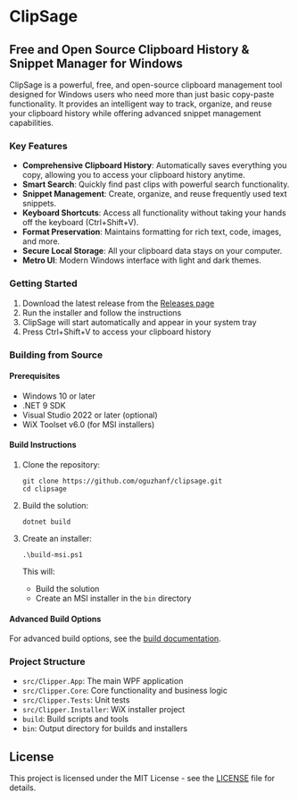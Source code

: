 # ClipSage

## Free and Open Source Clipboard History & Snippet Manager for Windows

ClipSage is a powerful, free, and open-source clipboard management tool designed for Windows users who need more than just basic copy-paste functionality. It provides an intelligent way to track, organize, and reuse your clipboard history while offering advanced snippet management capabilities.

### Key Features

- **Comprehensive Clipboard History**: Automatically saves everything you copy, allowing you to access your clipboard history anytime.
- **Smart Search**: Quickly find past clips with powerful search functionality.
- **Snippet Management**: Create, organize, and reuse frequently used text snippets.
- **Keyboard Shortcuts**: Access all functionality without taking your hands off the keyboard (Ctrl+Shift+V).
- **Format Preservation**: Maintains formatting for rich text, code, images, and more.
- **Secure Local Storage**: All your clipboard data stays on your computer.
- **Metro UI**: Modern Windows interface with light and dark themes.

### Getting Started

1. Download the latest release from the [Releases page](https://github.com/oguzhanf/clipsage/releases)
2. Run the installer and follow the instructions
3. ClipSage will start automatically and appear in your system tray
4. Press Ctrl+Shift+V to access your clipboard history

### Building from Source

#### Prerequisites

- Windows 10 or later
- .NET 9 SDK
- Visual Studio 2022 or later (optional)
- WiX Toolset v6.0 (for MSI installers)

#### Build Instructions

1. Clone the repository:
   ```
   git clone https://github.com/oguzhanf/clipsage.git
   cd clipsage
   ```

2. Build the solution:
   ```
   dotnet build
   ```

3. Create an installer:
   ```
   .\build-msi.ps1
   ```

   This will:
   - Build the solution
   - Create an MSI installer in the `bin` directory

#### Advanced Build Options

For advanced build options, see the [build documentation](build/README.md).

### Project Structure

- `src/Clipper.App`: The main WPF application
- `src/Clipper.Core`: Core functionality and business logic
- `src/Clipper.Tests`: Unit tests
- `src/Clipper.Installer`: WiX installer project
- `build`: Build scripts and tools
- `bin`: Output directory for builds and installers

## License

This project is licensed under the MIT License - see the [LICENSE](LICENSE) file for details.
